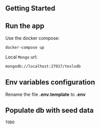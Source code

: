 ## Getting Started

## Run the app

Use the docker compose:

```
docker-compose up
```

Local `Mongo` url:

```
mongodb://localhost:27017/teslodb
```

## Env variables configuration

Rename the file __.env.template__ to __.env__

## Populate db with seed data

`TODO`
